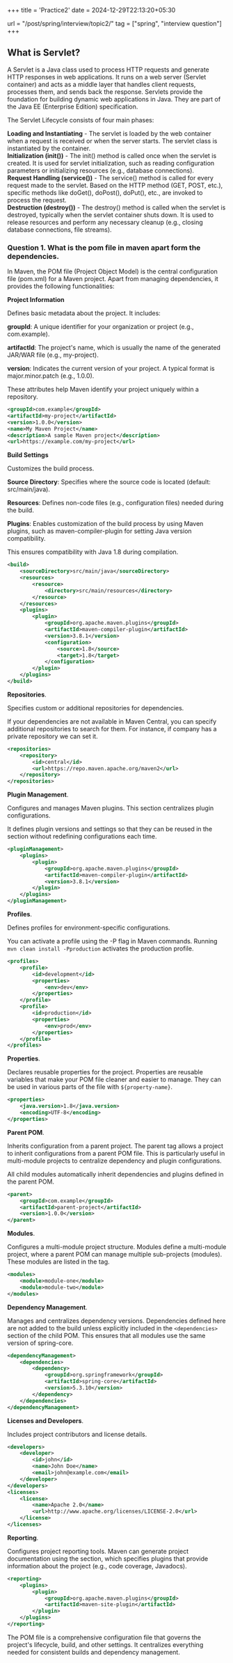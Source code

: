 +++
title = 'Practice2'
date = 2024-12-29T22:13:20+05:30

url = "/post/spring/interview/topic2/"
tag = ["spring", "interview question"]
+++
## What is Servlet?

A Servlet is a Java class used to process HTTP requests and generate HTTP responses in web applications. It runs on a web server (Servlet container) and acts as a middle layer that handles client requests, processes them, and sends back the response. Servlets provide the foundation for building dynamic web applications in Java. They are part of the Java EE (Enterprise Edition) specification.

The Servlet Lifecycle consists of four main phases:

**Loading and Instantiating** - The servlet is loaded by the web container when a request is received or when the server starts. The servlet class is instantiated by the container.  
**Initialization (init())** - The init() method is called once when the servlet is created. It is used for servlet initialization, such as reading configuration parameters or initializing resources (e.g., database connections).  
**Request Handling (service())** - The service() method is called for every request made to the servlet.
Based on the HTTP method (GET, POST, etc.), specific methods like doGet(), doPost(), doPut(), etc., are invoked to process the request.  
**Destruction (destroy())** - The destroy() method is called when the servlet is destroyed, typically when the servlet container shuts down. It is used to release resources and perform any necessary cleanup (e.g., closing database connections, file streams).

### Question 1. What is the pom file in maven apart form the dependencies.

In Maven, the POM file (Project Object Model) is the central configuration file (pom.xml) for a Maven project. Apart from managing dependencies, it provides the following functionalities:

**Project Information**

Defines basic metadata about the project. It includes:

**groupId**: A unique identifier for your organization or project (e.g., com.example).

**artifactId**: The project's name, which is usually the name of the generated JAR/WAR file (e.g., my-project).

**version**: Indicates the current version of your project. A typical format is major.minor.patch (e.g., 1.0.0).

These attributes help Maven identify your project uniquely within a repository.
```xml
<groupId>com.example</groupId>
<artifactId>my-project</artifactId>
<version>1.0.0</version>
<name>My Maven Project</name>
<description>A sample Maven project</description>
<url>https://example.com/my-project</url>
```
**Build Settings**

Customizes the build process.

**Source Directory**: Specifies where the source code is located (default: src/main/java).

**Resources**: Defines non-code files (e.g., configuration files) needed during the build.

**Plugins**: Enables customization of the build process by using Maven plugins, such as maven-compiler-plugin for setting Java version compatibility.

This ensures compatibility with Java 1.8 during compilation.
```xml
<build>
    <sourceDirectory>src/main/java</sourceDirectory>
    <resources>
        <resource>
            <directory>src/main/resources</directory>
        </resource>
    </resources>
    <plugins>
        <plugin>
            <groupId>org.apache.maven.plugins</groupId>
            <artifactId>maven-compiler-plugin</artifactId>
            <version>3.8.1</version>
            <configuration>
                <source>1.8</source>
                <target>1.8</target>
            </configuration>
        </plugin>
    </plugins>
</build>
```
**Repositories**.

Specifies custom or additional repositories for dependencies.

If your dependencies are not available in Maven Central, you can specify additional repositories to search for them. For instance, if  company has a private repository we can set it.
```xml
<repositories>
    <repository>
        <id>central</id>
        <url>https://repo.maven.apache.org/maven2</url>
    </repository>
</repositories>
```
**Plugin Management**.

Configures and manages Maven plugins. This section centralizes plugin configurations.

It defines plugin versions and settings so that they can be reused in the <build> section without redefining configurations each time.
```xml
<pluginManagement>
    <plugins>
        <plugin>
            <groupId>org.apache.maven.plugins</groupId>
            <artifactId>maven-compiler-plugin</artifactId>
            <version>3.8.1</version>
        </plugin>
    </plugins>
</pluginManagement>
```
**Profiles**.

Defines profiles for environment-specific configurations.

You can activate a profile using the -P flag in Maven commands. Running `mvn clean install -Pproduction` activates the production profile.
```xml
<profiles>
    <profile>
        <id>development</id>
        <properties>
            <env>dev</env>
        </properties>
    </profile>
    <profile>
        <id>production</id>
        <properties>
            <env>prod</env>
        </properties>
    </profile>
</profiles>
```
**Properties**.

Declares reusable properties for the project. Properties are reusable variables that make your POM file cleaner and easier to manage. They can be used in various parts of the file with `${property-name}`.
```xml
<properties>
    <java.version>1.8</java.version>
    <encoding>UTF-8</encoding>
</properties>
```
**Parent POM**.

Inherits configuration from a parent project.
The parent tag allows a project to inherit configurations from a parent POM file. This is particularly useful in multi-module projects to centralize dependency and plugin configurations.

All child modules automatically inherit dependencies and plugins defined in the parent POM.
```xml
<parent>
    <groupId>com.example</groupId>
    <artifactId>parent-project</artifactId>
    <version>1.0.0</version>
</parent>
```
**Modules**.

Configures a multi-module project structure.
Modules define a multi-module project, where a parent POM can manage multiple sub-projects (modules). These modules are listed in the <modules> tag.
```xml
<modules>
    <module>module-one</module>
    <module>module-two</module>
</modules>
```
**Dependency Management**.

Manages and centralizes dependency versions. Dependencies defined here are not added to the build unless explicitly included in the `<dependencies>` section of the child POM. This ensures that all modules use the same version of spring-core.
```xml
<dependencyManagement>
    <dependencies>
        <dependency>
            <groupId>org.springframework</groupId>
            <artifactId>spring-core</artifactId>
            <version>5.3.10</version>
        </dependency>
    </dependencies>
</dependencyManagement>
```
**Licenses and Developers**.

Includes project contributors and license details.
```xml
<developers>
    <developer>
        <id>john</id>
        <name>John Doe</name>
        <email>john@example.com</email>
    </developer>
</developers>
<licenses>
    <license>
        <name>Apache 2.0</name>
        <url>http://www.apache.org/licenses/LICENSE-2.0</url>
    </license>
</licenses>
```
**Reporting**.

Configures project reporting tools. Maven can generate project documentation using the <reporting> section, which specifies plugins that provide information about the project (e.g., code coverage, Javadocs).
```xml
<reporting>
    <plugins>
        <plugin>
            <groupId>org.apache.maven.plugins</groupId>
            <artifactId>maven-site-plugin</artifactId>
        </plugin>
    </plugins>
</reporting>
```
The POM file is a comprehensive configuration file that governs the project's lifecycle, build, and other settings. It centralizes everything needed for consistent builds and dependency management.
